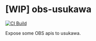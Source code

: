 # [WIP] obs-usukawa

[![CI Build](https://github.com/oshiteku/obs-usukawa/actions/workflows/build.yml/badge.svg)](https://github.com/oshiteku/obs-usukawa/actions/workflows/build.yml)

Expose some OBS apis to usukawa.
